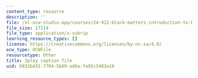 ```yaml
---
content_type: resource
description: ''
file: /ol-ocw-studio-app/courses/24-912-black-matters-introduction-to-black-studies-spring-2017/6832bd3177045b69ad6afa92c5403a19_UmbsTnQ39a4.vtt
file_size: 17214
file_type: application/x-subrip
learning_resource_types: []
license: https://creativecommons.org/licenses/by-nc-sa/4.0/
ocw_type: OCWFile
resourcetype: Other
title: 3play caption file
uid: 6832bd31-7704-5b69-ad6a-fa92c5403a19
---
```

